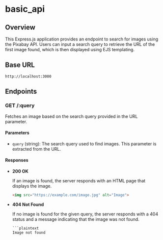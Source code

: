 # basic_api
## Overview

This Express.js application provides an endpoint to search for images using the Pixabay API. Users can input a search query to retrieve the URL of the first image found, which is then displayed using EJS templating.

## Base URL

`http://localhost:3000`

## Endpoints

### GET /:query

Fetches an image based on the search query provided in the URL parameter.

#### Parameters

- `query` (string): The search query used to find images. This parameter is extracted from the URL.

#### Responses

- **200 OK**

  If an image is found, the server responds with an HTML page that displays the image.

  ```html
  <img src="https://example.com/image.jpg" alt="Image">

- **404 Not Found**

    If no image is found for the given query, the server responds with a 404 status and a message indicating that the image was not found.
    
      
      ```plaintext
      Image not found

